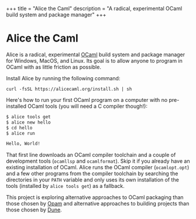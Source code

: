 +++
title = "Alice the Caml"
description = "A radical, experimental OCaml build system and package manager"
+++

# Alice the Caml

Alice is a radical, experimental [OCaml](https://ocaml.org/) build system and
package manager for Windows, MacOS, and Linux. Its goal is to allow anyone to
program in OCaml with as little friction as possible.

Install Alice by running the following command:
<div class="code-with-copy-button">
<pre><code>curl -fsSL https://alicecaml.org/install.sh | sh</code></pre>
</div>

Here's how to run your first OCaml program on a computer with no pre-installed
OCaml tools (you will need a C compiler though!):
```bash
$ alice tools get
$ alice new hello
$ cd hello
$ alice run

Hello, World!
```

That first line downloads an OCaml compiler toolchain and a couple of
development tools (`ocamllsp` and `ocamlformat`). Skip it if you already have an
existing installation of OCaml. Alice runs the OCaml compiler (`ocamlopt.opt`)
and a few other programs from the compiler toolchain by searching the
directories in your `PATH` variable and only uses its own installation of the
tools (installed by `alice tools get`) as a fallback.

This project is exploring alternative approaches to OCaml packaging than those
chosen by [Opam](https://github.com/ocaml/opam) and alternative approaches to
building projects than those chosen by [Dune](https://github.com/ocaml/dune).
